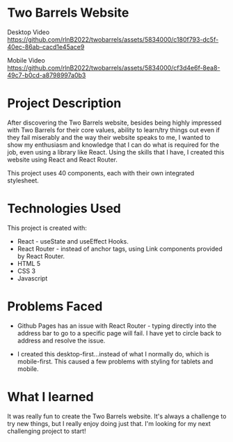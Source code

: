 # Two Barrels Website

Desktop Video<br/>
https://github.com/rlnB2022/twobarrels/assets/5834000/c180f793-dc5f-40ec-86ab-cacd1e45ace9

Mobile Video<br/>
https://github.com/rlnB2022/twobarrels/assets/5834000/cf3d4e6f-8ea8-49c7-b0cd-a8798997a0b3

# Project Description

After discovering the Two Barrels website, besides being highly impressed with Two Barrels for their core values, ability to learn/try things out even if they fail miserably and the way their website speaks to me, I wanted to show my enthusiasm and knowledge that I can do what is required for the job, even using a library like React. Using the skills that I have, I created this website using React and React Router.

This project uses 40 components, each with their own integrated stylesheet.

# Technologies Used

This project is created with:

* React - useState and useEffect Hooks.
* React Router - instead of anchor tags, using Link components provided by React Router.
* HTML 5
* CSS 3
* Javascript

# Problems Faced

* Github Pages has an issue with React Router - typing directly into the address bar to go to a specific page will fail. I have yet to circle back to address and resolve the issue.

* I created this desktop-first...instead of what I normally do, which is mobile-first. This caused a few problems with styling for tablets and mobile.

# What I learned

It was really fun to create the Two Barrels website. It's always a challenge to try new things, but I really enjoy doing just that. I'm looking for my next challenging project to start!
